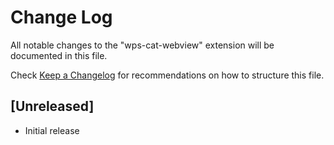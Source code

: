 # Change Log

All notable changes to the "wps-cat-webview" extension will be documented in this file.

Check [Keep a Changelog](http://keepachangelog.com/) for recommendations on how to structure this file.

## [Unreleased]

- Initial release